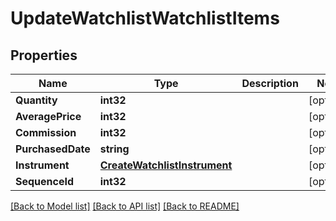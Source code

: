 # UpdateWatchlistWatchlistItems

## Properties

Name | Type | Description | Notes
------------ | ------------- | ------------- | -------------
**Quantity** | **int32** |  | [optional] 
**AveragePrice** | **int32** |  | [optional] 
**Commission** | **int32** |  | [optional] 
**PurchasedDate** | **string** |  | [optional] 
**Instrument** | [**CreateWatchlistInstrument**](CreateWatchlist_instrument.md) |  | [optional] 
**SequenceId** | **int32** |  | [optional] 

[[Back to Model list]](../README.md#documentation-for-models) [[Back to API list]](../README.md#documentation-for-api-endpoints) [[Back to README]](../README.md)


